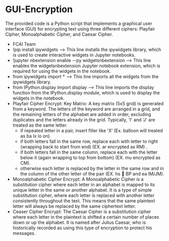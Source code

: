 # GUI-Encryption
The provided code is a Python script that implements a graphical user interface (GUI) for encrypting text using three different ciphers: Playfair Cipher, Monoalphabetic Cipher, and Caesar Cipher.
- FCAI Team
- !pip install ipywidgets --> This line installs the ipywidgets library, which is used to create interactive widgets in Jupyter notebooks.
- !jupyter nbextension enable --py widgetsnbextension --> This line enables the widgetsnbextension Jupyter notebook extension, which is required for using the widgets in the notebook.
- from ipywidgets import * --> This line imports all the widgets from the ipywidgets library.
- from IPython.display import display --> This line imports the display function from the IPython.display module, which is used to display the widgets in the notebook.
- Playfair Cipher Encrypt: Key Matrix: A key matrix (5x5 grid) is generated from a keyword. The letters of the keyword are arranged in a grid, and the remaining letters of the alphabet are added in order, excluding duplicates and the letters already in the grid. Typically, 'I' and 'J' are treated as the same letter.
  - if repeated letter in a pair, insert filler like 'X’ 
    (Ex. balloon will treated as ba lx lo on).
  - if both letters fall in the same row, replace each with letter to right      
    (wrapping back to start from end) (EX. ar encrypted as RM) .
  - if both letters fall in the same column, replace each with the letter below
     it (again wrapping to top from bottom) (EX. mu encrypted as CM).
  - otherwise each letter is replaced by the letter in the same row and in the
     column of the other letter of the pair (EX. hs  BP and ea IM/JM).
- Monoalphabetic Cipher Encrypt: A Monoalphabetic Cipher is a substitution cipher where each letter in an alphabet is mapped to its unique letter in the same or another alphabet. It is a type of simple substitution cipher, where each letter is replaced with another letter consistently throughout the text. This means that the same plaintext letter will always be replaced by the same ciphertext letter.
- Ceaser Cipher Encrypt: The Caesar Cipher is a substitution cipher where each letter in the plaintext is shifted a certain number of places down or up the alphabet. It is named after Julius Caesar, who is historically recorded as using this type of encryption to protect his messages.


